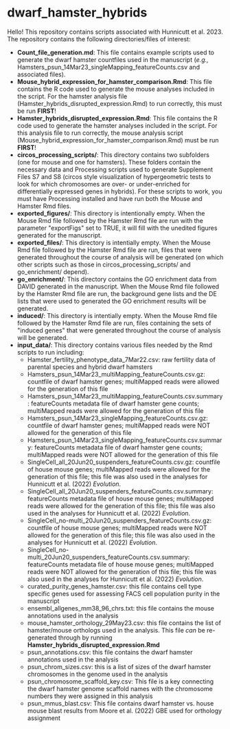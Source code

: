 # dwarf_hamster_hybrids

Hello! This repository contains scripts associated with Hunnicutt et al. 2023. The repository contains the following directories/files of interest:

- **Count_file_generation.md**: This file contains example scripts used to generate the dwarf hamster countfiles used in the manuscript (*e.g.,* Hamsters_psun_14Mar23_singleMapping_featureCounts.csv and associated files).
- **Mouse_hybrid_expression_for_hamster_comparison.Rmd**: This file contains the R code used to generate the mouse analyses included in the script. For the hamster analysis file (Hamster_hybrids_disrupted_expression.Rmd) to run correctly, this must be run **FIRST**!
- **Hamster_hybrids_disrupted_expression.Rmd**: This file contains the R code used to generate the hamster analyses included in the script. For this analysis file to run correctly, the mouse analysis script (Mouse_hybrid_expression_for_hamster_comparison.Rmd) must be run **FIRST**!
- **circos_processing_scripts/**: This directory contains two subfolders (one for mouse and one for hamsters). These folders contain the necessary data and Processing scripts used to generate Supplement Files S7 and S8 (circos style visualization of hypergeometric tests to look for which chromosomes are over- or under-enriched for differentially expressed genes in hybrids). For these scripts to work, you must have Processing installed and have run both the Mouse and Hamster Rmd files.
- **exported_figures/**: This directory is intentionally empty. When the Mouse Rmd file followed by the Hamster Rmd file are run with the parameter "exportFigs" set to TRUE, it will fill with the unedited figures generated for the manuscript.
- **exported_files/**: This directory is intentially empty. When the Mouse Rmd file followed by the Hamster Rmd file are run, files that were generated throughout the course of analysis will be generated (on which other scripts such as those in circos_processing_scripts/ and go_enrichment/ depend).
- **go_enrichment/**: This directory contains the GO enrichment data from DAVID generated in the manuscript. When the Mouse Rmd file followed by the Hamster Rmd file are run, the background gene lists and the DE lists that were used to generated the GO enrichment results will be generated. 
- **induced/**: This directory is intentially empty. When the Mouse Rmd file followed by the Hamster Rmd file are run, files containing the sets of "induced genes" that were generated throughout the course of analysis will be generated.
- **input_data/**: This directory contains various files needed by the Rmd scripts to run including:
	- Hamster_fertility_phenotype_data_7Mar22.csv: raw fertility data of parental species and hybrid dwarf hamsters
	- Hamsters_psun_14Mar23_multiMapping_featureCounts.csv.gz: countfile of dwarf hamster genes; multiMapped reads were allowed for the generation of this file
	- Hamsters_psun_14Mar23_multiMapping_featureCounts.csv.summary: featureCounts metadata file of dwarf hamster gene counts; multiMapped reads were allowed for the generation of this file
	- Hamsters_psun_14Mar23_singleMapping_featureCounts.csv.gz: countfile of dwarf hamster genes; multiMapped reads were NOT allowed for the generation of this file
	- Hamsters_psun_14Mar23_singleMapping_featureCounts.csv.summary: featureCounts metadata file of dwarf hamster gene counts; multiMapped reads were NOT allowed for the generation of this file
	- SingleCell_all_20Jun20_suspenders_featureCounts.csv.gz: countfile of house mouse genes; multiMapped reads were allowed for the generation of this file; this file was also used in the analyses for Hunnicutt et al. (2022) *Evolution*.
	- SingleCell_all_20Jun20_suspenders_featureCounts.csv.summary: featureCounts metadata file of house mouse genes; multiMapped reads were allowed for the generation of this file; this file was also used in the analyses for Hunnicutt et al. (2022) *Evolution*.
	- SingleCell_no-multi_20Jun20_suspenders_featureCounts.csv.gz: countfile of house mouse genes; multiMapped reads were NOT allowed for the generation of this file; this file was also used in the analyses for Hunnicutt et al. (2022) *Evolution*.
	- SingleCell_no-multi_20Jun20_suspenders_featureCounts.csv.summary: featureCounts metadata file of house mouse genes; multiMapped reads were NOT allowed for the generation of this file; this file was also used in the analyses for Hunnicutt et al. (2022) *Evolution*.
	- curated_purity_genes_hamster.csv: this file contains cell type specific genes used for assessing FACS cell population purity in the manuscript
	- ensembl_allgenes_mm38_96_chrs.txt: this file contains the mouse annotations used in the analysis
	- mouse_hamster_orthology_29May23.csv: this file contains the list of hamster/mouse orthologs used in the analysis. This file *can* be re-generated through by running **Hamster_hybrids_disrupted_expression.Rmd**
	- psun_annotations.csv: this file contains the dwarf hamster annotations used in the analysis
	- psun_chrom_sizes.csv: this is a list of sizes of the dwarf hamster chromosomes in the genome used in the analysis 
	- psun_chromosome_scaffold_key.csv: This file is a key connecting the dwarf hamster genome scaffold names with the chromosome numbers they were assigned in this analysis
	- psun_mmus_blast.csv: This file contains dwarf hamster vs. house mouse blast results from Moore et al. (2022) GBE used for orthology assignment
